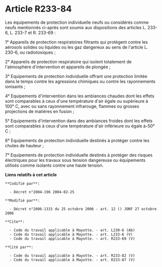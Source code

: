 # Article R233-84

Les équipements de protection individuelle neufs ou considérés comme neufs mentionnés ci-après sont soumis aux dispositions
des articles L. 233-6, L. 233-7 et R. 233-69 : 

1° Appareils de protection respiratoires filtrants qui protègent contre les aérosols solides ou liquides ou les gaz dangereux
au sens de l'article L. 230-6, ou radiotoxiques ; 

2° Appareils de protection respiratoire qui isolent totalement de l'atmosphère d'intervention et appareils de plongée ; 

3° Equipements de protection individuelle offrant une protection limitée dans le temps contre les agressions chimiques ou
contre les rayonnements ionisants ; 

4° Equipements d'intervention dans les ambiances chaudes dont les effets sont comparables à ceux d'une température d'air
égale ou supérieure à 100° C, avec ou sans rayonnement infrarouge, flammes ou grosses projections de matières en fusion ; 

5° Equipements d'intervention dans des ambiances froides dont les effets sont comparables à ceux d'une température d'air
inférieure ou égale à-50° C ; 

6° Equipements de protection individuelle destinés à protéger contre les chutes de hauteur ; 

7° Equipements de protection individuelle destinés à protéger des risques électriques pour les travaux sous tension
dangereuse ou équipements utilisés comme isolants contre une haute tension.

**Liens relatifs à cet article**

	**Codifié par**:

	  - Décret n°2004-196 2004-02-25

	**Modifié par**:

	  - Décret n°2006-1315 du 25 octobre 2006 - art. 12 () JORF 27 octobre 2006

	**Cite**:

	  - Code du travail applicable à Mayotte. - art. L230-6 (Ab)
	  - Code du travail applicable à Mayotte. - art. L233-6 (V)
	  - Code du travail applicable à Mayotte. - art. R233-69 (V)

	**Cité par**:

	  - Code du travail applicable à Mayotte. - art. R233-82 (V)
	  - Code du travail applicable à Mayotte. - art. R233-87 (V)

